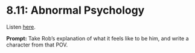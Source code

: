 # 8.11: Abnormal Psychology 

Listen [here](http://www.writingexcuses.com/2013/03/17/writing-excuses-8-11-abnormal-psychology/). 

**Prompt:** Take Rob’s explanation of what it feels like to be him, and write a character from that POV.
